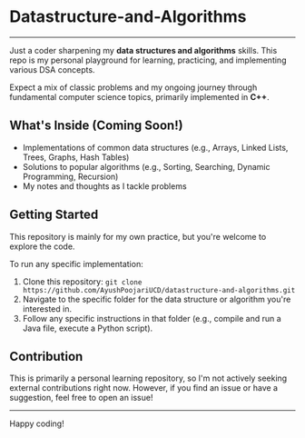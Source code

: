 # Datastructure-and-Algorithms

---

Just a coder sharpening my **data structures and algorithms** skills. This repo is my personal playground for learning, practicing, and implementing various DSA concepts.

Expect a mix of classic problems and my ongoing journey through fundamental computer science topics, primarily implemented in **C++**.

## What's Inside (Coming Soon!)

* Implementations of common data structures (e.g., Arrays, Linked Lists, Trees, Graphs, Hash Tables)
* Solutions to popular algorithms (e.g., Sorting, Searching, Dynamic Programming, Recursion)
* My notes and thoughts as I tackle problems

## Getting Started

This repository is mainly for my own practice, but you're welcome to explore the code.

To run any specific implementation:

1.  Clone this repository:
    `git clone https://github.com/AyushPoojariUCD/datastructure-and-algorithms.git`
2.  Navigate to the specific folder for the data structure or algorithm you're interested in.
3.  Follow any specific instructions in that folder (e.g., compile and run a Java file, execute a Python script).

## Contribution

This is primarily a personal learning repository, so I'm not actively seeking external contributions right now. However, if you find an issue or have a suggestion, feel free to open an issue!


---

Happy coding!
